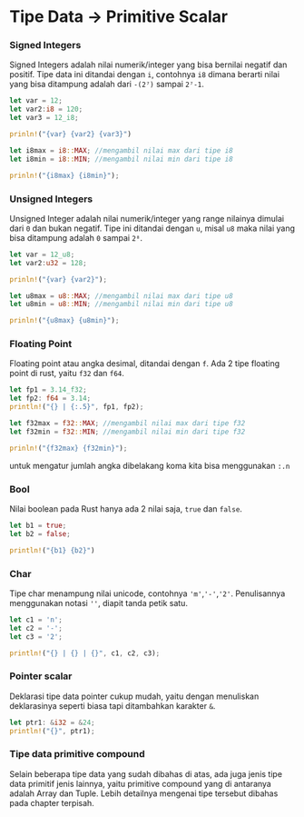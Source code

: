 # Tipe Data -> Primitive Scalar

### Signed Integers
Signed Integers adalah nilai numerik/integer yang bisa bernilai negatif dan positif. Tipe data ini ditandai dengan `i`, contohnya `i8` dimana berarti nilai yang bisa ditampung adalah dari `-(2⁷)` sampai `2⁷-1`.
```rust
let var = 12;
let var2:i8 = 120;
let var3 = 12_i8;

prinln!("{var} {var2} {var3}")

let i8max = i8::MAX; //mengambil nilai max dari tipe i8
let i8min = i8::MIN; //mengambil nilai min dari tipe i8

prinln!("{i8max} {i8min}");
```

### Unsigned Integers
Unsigned Integer adalah nilai numerik/integer yang range nilainya dimulai dari `0` dan bukan negatif. Tipe ini ditandai dengan `u`, misal `u8` maka nilai yang bisa ditampung adalah `0` sampai `2⁸`.
```rust
let var = 12_u8;
let var2:u32 = 128;

prinln!("{var} {var2}");

let u8max = u8::MAX; //mengambil nilai max dari tipe u8
let u8min = u8::MIN; //mengambil nilai min dari tipe u8

prinln!("{u8max} {u8min}");
```

### Floating Point
Floating point atau angka desimal, ditandai dengan `f`. Ada 2 tipe floating point di rust, yaitu `f32` dan `f64`. 
```rust
let fp1 = 3.14_f32;
let fp2: f64 = 3.14;
println!("{} | {:.5}", fp1, fp2);

let f32max = f32::MAX; //mengambil nilai max dari tipe f32
let f32min = f32::MIN; //mengambil nilai min dari tipe f32

prinln!("{f32max} {f32min}");
```
untuk mengatur jumlah angka dibelakang koma kita bisa menggunakan `:.n`

### Bool
Nilai boolean pada Rust hanya ada 2 nilai saja, `true` dan `false`.
```rust
let b1 = true;
let b2 = false;

println!("{b1} {b2}")
```

### Char
Tipe char menampung nilai unicode, contohnya `'m'`,`'-'`,`'2'`. Penulisannya menggunakan notasi `''`, diapit tanda petik satu.
```rust
let c1 = 'n';
let c2 = '-';
let c3 = '2';

println!("{} | {} | {}", c1, c2, c3);
```

### Pointer scalar
Deklarasi tipe data pointer cukup mudah, yaitu dengan menuliskan deklarasinya seperti biasa tapi ditambahkan karakter `&`.
```rust
let ptr1: &i32 = &24;
println!("{}", ptr1);
```

### Tipe data primitive compound
Selain beberapa tipe data yang sudah dibahas di atas, ada juga jenis tipe data primitif jenis lainnya, yaitu primitive compound yang di antaranya adalah Array dan Tuple. Lebih detailnya mengenai tipe tersebut dibahas pada chapter terpisah.